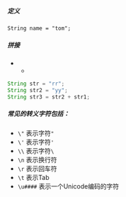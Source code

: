 ##### 定义

`String name = "tom";`

##### 拼接

- +

```java
String str = "rr";
String str2 = "yy";
String str3 = str2 + str1;

```

##### 常见的转义字符包括：

- `\"` 表示字符`"`
- `\'` 表示字符`'`
- `\\` 表示字符`\`
- `\n` 表示换行符
- `\r` 表示回车符
- `\t` 表示Tab
- `\u####` 表示一个Unicode编码的字符